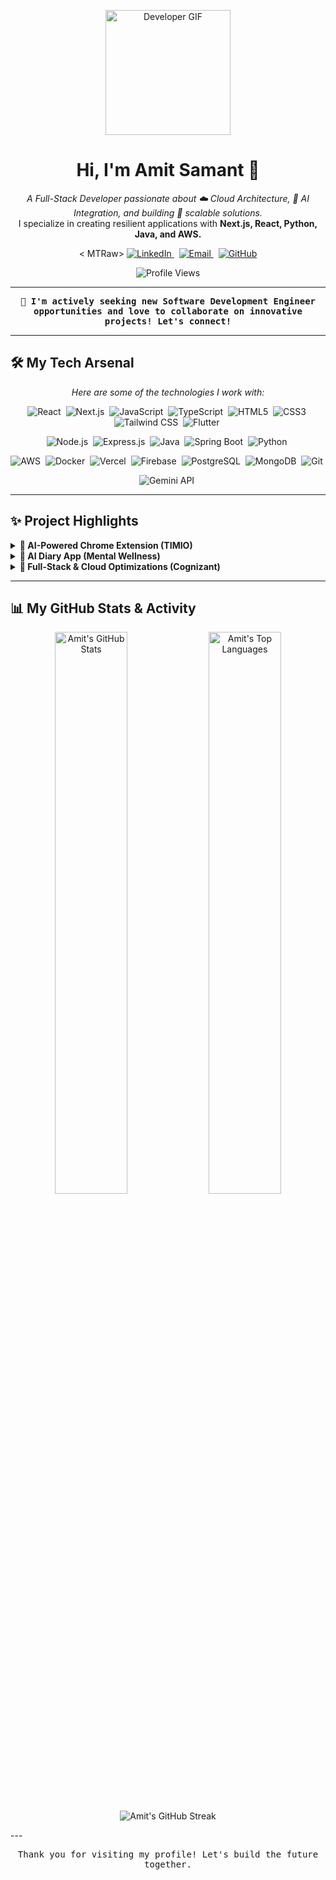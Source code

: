 <p align="center">
  <a href="https://github.com/Jaemo12">
    <img src="https://media.giphy.com/media/v1.Y2lkPTc5MGI3NjExdGNrbjZucWJpZTVjM3h5NWVtd3FscXU1emVqcnNsdWJsZDRmZHA5eSZlcD12MV9pbnRlcm5hbF9naWZfYnlfaWQmY3Q9Zw/JpäJj2Qp22Y1wp0MLY/giphy.gif" width="200" alt="Developer GIF"/>
  </a>
</p>

<h1 align="center">Hi, I'm Amit Samant 👋</h1>

<p align="center">
  <em>A Full-Stack Developer passionate about ☁️ Cloud Architecture, 🤖 AI Integration, and building 🚀 scalable solutions.</em><br />
  I specialize in creating resilient applications with <strong>Next.js, React, Python, Java, and AWS.</strong>
</p>

<p align="center">
  < MTRaw>
    <a href="https://linkedin.com/in/amitsamant12" target="_blank">
      <img src="https://img.shields.io/badge/LinkedIn-0077B5?style=for-the-badge&logo=linkedin&logoColor=white" alt="LinkedIn"/>
    </a> &nbsp;
    <a href="mailto:samantamitus@gmail.com">
      <img src="https://img.shields.io/badge/Email_Me-D14836?style=for-the-badge&logo=gmail&logoColor=white" alt="Email"/>
    </a> &nbsp;
    <a href="https://github.com/Jaemo12" target="_blank">
      <img src="https://img.shields.io/badge/GitHub-181717?style=for-the-badge&logo=github&logoColor=white" alt="GitHub"/>
    </a>
  </MTRaw>
</p>

<p align="center">
  <img src="https://komarev.com/ghpvc/?username=Jaemo12&label=Profile%20Views&color=0e75b6&style=flat-square" alt="Profile Views"/>
</p>

---

<p align="center">
  <strong><samp>📢 I'm actively seeking new Software Development Engineer opportunities and love to collaborate on innovative projects! Let's connect! </samp></strong>
</p>

---

## 🛠️ My Tech Arsenal

<p align="center">
  <em>Here are some of the technologies I work with:</em>
</p>

<div align="center">

  <img src="https://img.shields.io/badge/React-61DAFB?style=for-the-badge&logo=react&logoColor=black" alt="React"/>&nbsp;
  <img src="https://img.shields.io/badge/Next.js-000000?style=for-the-badge&logo=nextdotjs&logoColor=white" alt="Next.js"/>&nbsp;
  <img src="https://img.shields.io/badge/JavaScript-F7DF1E?style=for-the-badge&logo=javascript&logoColor=black" alt="JavaScript"/>&nbsp;
  <img src="https://img.shields.io/badge/TypeScript-3178C6?style=for-the-badge&logo=typescript&logoColor=white" alt="TypeScript"/>&nbsp;
  <img src="https://img.shields.io/badge/HTML5-E34F26?style=for-the-badge&logo=html5&logoColor=white" alt="HTML5"/>&nbsp;
  <img src="https://img.shields.io/badge/CSS3-1572B6?style=for-the-badge&logo=css3&logoColor=white" alt="CSS3"/>&nbsp;
  <img src="https://img.shields.io/badge/Tailwind_CSS-38B2AC?style=for-the-badge&logo=tailwind-css&logoColor=white" alt="Tailwind CSS"/>&nbsp;
  <img src="https://img.shields.io/badge/Flutter-02569B?style=for-the-badge&logo=flutter&logoColor=white" alt="Flutter"/>&nbsp;

  <img src="https://img.shields.io/badge/Node.js-339933?style=for-the-badge&logo=nodedotjs&logoColor=white" alt="Node.js"/>&nbsp;
  <img src="https://img.shields.io/badge/Express.js-000000?style=for-the-badge&logo=express&logoColor=white" alt="Express.js"/>&nbsp;
  <img src="https://img.shields.io/badge/Java-007396?style=for-the-badge&logo=openjdk&logoColor=white" alt="Java"/>&nbsp; <img src="https://img.shields.io/badge/Spring_Boot-6DB33F?style=for-the-badge&logo=spring-boot&logoColor=white" alt="Spring Boot"/>&nbsp;
  <img src="https://img.shields.io/badge/Python-3776AB?style=for-the-badge&logo=python&logoColor=white" alt="Python"/>&nbsp;

  <img src="https://img.shields.io/badge/Amazon_AWS-232F3E?style=for-the-badge&logo=amazon-aws&logoColor=white" alt="AWS"/>&nbsp;
  <img src="https://img.shields.io/badge/Docker-2496ED?style=for-the-badge&logo=docker&logoColor=white" alt="Docker"/>&nbsp;
  <img src="https://img.shields.io/badge/Vercel-000000?style=for-the-badge&logo=vercel&logoColor=white" alt="Vercel"/>&nbsp;
  <img src="https://img.shields.io/badge/Firebase-FFCA28?style=for-the-badge&logo=firebase&logoColor=black" alt="Firebase"/>&nbsp;
  <img src="https://img.shields.io/badge/PostgreSQL-336791?style=for-the-badge&logo=postgresql&logoColor=white" alt="PostgreSQL"/>&nbsp;
  <img src="https://img.shields.io/badge/MongoDB-47A248?style=for-the-badge&logo=mongodb&logoColor=white" alt="MongoDB"/>&nbsp;
  <img src="https://img.shields.io/badge/Git-F05032?style=for-the-badge&logo=git&logoColor=white" alt="Git"/>&nbsp;

  <img src="https://img.shields.io/badge/Gemini_API-8E44AD?style=for-the-badge&logoColor=white&label=Gemini%20API" alt="Gemini API"/>&nbsp; </div>

---

## ✨ Project Highlights

<details>
<summary><strong>🤖 AI-Powered Chrome Extension (TIMIO)</strong></summary>
<br>
Engineered an AI extension to analyze news articles, enhancing research efficiency. Leveraged strong object-oriented design, a scalable AWS backend, and a responsive React/Tailwind frontend. Managed end-to-end development with a focus on performance and resource management.
</details>

<details>
<summary><strong>📓 AI Diary App (Mental Wellness)</strong></summary>
<br>
Developed a mental wellness app featuring AI-powered journaling and mood tracking. Utilized Next.js, React, Firebase, AWS Textract (90% accuracy on handwritten PDFs), and Gemini API for personalized insights (20% more relevant recommendations). Achieved 95% mobile responsiveness and 50% faster page loads.
</details>

<details>
<summary><strong>🚀 Full-Stack & Cloud Optimizations (Cognizant)</strong></summary>
<br>
Developed user-focused full-stack applications (React, Angular, Java Spring Boot). Accelerated delivery by 40% with Docker, reduced cloud expenses by 20% via CI/CD & AWS, and improved system efficiency by 26% through performance testing.
</details>

---

## 📊 My GitHub Stats & Activity

<p align="center">
  <img src="https://github-readme-stats.vercel.app/api?username=Jaemo12&show_icons=true&theme=tokyonight&count_private=true&hide_border=true&include_all_commits=true" alt="Amit's GitHub Stats" width="48%"/>
  <img src="https://github-readme-stats.vercel.app/api/top-langs/?username=Jaemo12&layout=compact&theme=tokyonight&hide_border=true&langs_count=8" alt="Amit's Top Languages" width="48%"/>
</p>
<p align="center">
  <img src="https://github-readme-streak-stats.herokuapp.com/?user=Jaemo12&theme=tokyonight&hide_border=true" alt="Amit's GitHub Streak"/>
</p>
---

<p align="center">
  <samp>Thank you for visiting my profile! Let's build the future together.</samp>
</p>
